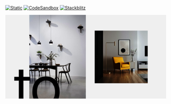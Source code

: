 [![Static](https://img.shields.io/badge/demo-%23646CFF.svg?logo=html5&logoColor=white)](https://pmndrs.github.io/examples/scrollcontrols-with-minimap)
[![CodeSandbox](https://img.shields.io/badge/codesandbox-040404?logo=codesandbox&logoColor=DBDBDB)](https://codesandbox.io/s/github/pmndrs/examples/tree/main/apps/scrollcontrols-with-minimap)
[![Stackblitz](https://img.shields.io/badge/stackblitz-fff?logo=Stackblitz&logoColor=1389FD)](https://stackblitz.com/github/pmndrs/examples/tree/main/apps/scrollcontrols-with-minimap)

![](thumbnail.png)

